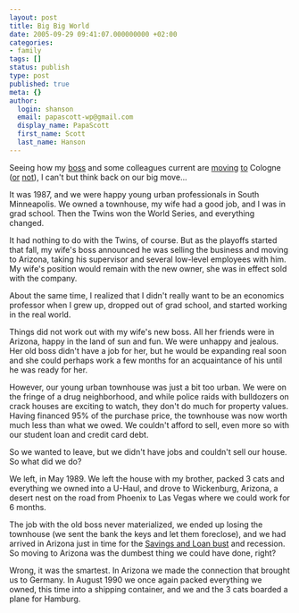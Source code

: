 ```yaml
---
layout: post
title: Big Big World
date: 2005-09-29 09:41:07.000000000 +02:00
categories:
- family
tags: []
status: publish
type: post
published: true
meta: {}
author:
  login: shanson
  email: papascott-wp@gmail.com
  display_name: PapaScott
  first_name: Scott
  last_name: Hanson
---
```

<p>Seeing how my <a href="http://lumma.de/" title="Lummaland - das Weblog">boss</a> and some colleagues current are <a href="http://umzug.lumma.de/" title="Umzugsblog">moving</a> <a href="http://www.ichbinharmlos.de/blog/" title="bloggbox %u2014 fab1An">to</a> Cologne (<a href="http://couchblog.de/webpropaganda/" title="Webpropaganda">or</a> <a href="http://ameisendorf.de/" title="ameisendorf.de">not</a>), I can't but think back on our big move...</p>
<p>It was 1987, and we were happy young urban professionals in South Minneapolis. We owned a townhouse, my wife had a good job, and I was in grad school. Then the Twins won the World Series, and everything changed. </p>
<p>It had nothing to do with the Twins, of course. But as the playoffs started that fall, my wife's boss announced he was selling the business and moving to Arizona, taking his supervisor and several low-level employees with him. My wife's position would remain with the new owner, she was in effect sold with the company.</p>
<p>About the same time, I realized that I didn't really want to be an economics professor when I grew up, dropped out of grad school, and started working in the real world.</p>
<p>Things did not work out with my wife's new boss. All her friends were in Arizona, happy in the land of sun and fun. We were unhappy and jealous. Her old boss didn't have a job for her, but he would be expanding real soon and she could perhaps work a few months for an acquaintance of his until he was ready for her.</p>
<p>However, our young urban townhouse was just a bit too urban. We were on the fringe of a drug neighborhood, and while police raids with bulldozers on crack houses are exciting to watch, they don't do much for property values. Having financed 95% of the purchase price, the townhouse was now worth much less than what we owed. We couldn't afford to sell, even more so with our student loan and credit card debt.</p>
<p>So we wanted to leave, but we didn't have jobs and couldn't sell our house. So what did we do?</p>
<p>We left, in May 1989. We left the house with my brother, packed 3 cats and everything we owned into a U-Haul, and drove to Wickenburg, Arizona, a desert nest on the road from Phoenix to Las Vegas where we could work for 6 months.</p>
<p>The job with the old boss never materialized, we ended up losing the townhouse (we sent the bank the keys and let them foreclose), and we had arrived in Arizona just in time for the <a href="http://en.wikipedia.org/wiki/Savings_and_Loan_crisis">Savings and Loan bust</a> and recession. So moving to Arizona was the dumbest thing we could have done, right?</p>
<p>Wrong, it was the smartest. In Arizona we made the connection that brought us to Germany. In August 1990 we once again packed everything we owned, this time into a shipping container, and we and the 3 cats boarded a plane for Hamburg.</p>

